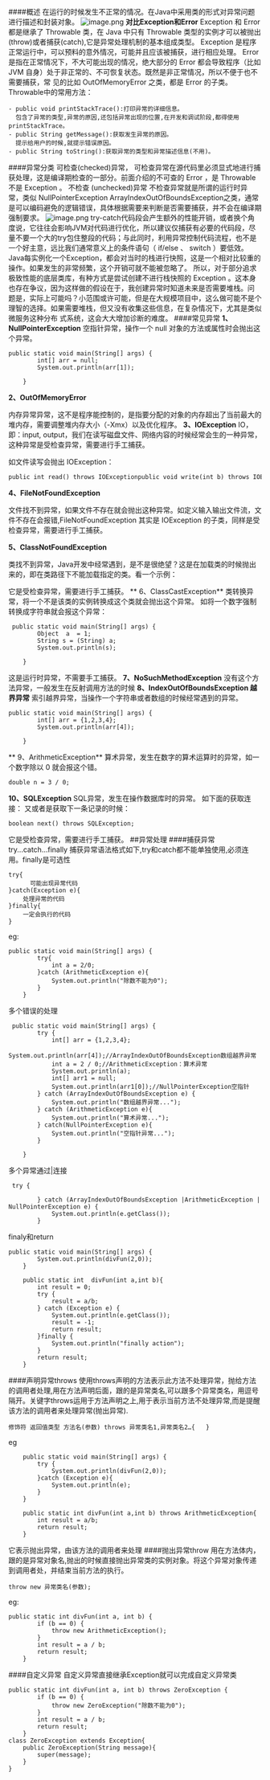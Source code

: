 ####概述
在运行的时候发生不正常的情况。在Java中采用类的形式对异常问题进行描述和封装对象。
![image.png](https://upload-images.jianshu.io/upload_images/143845-d03a7e96529a9be6.png?imageMogr2/auto-orient/strip%7CimageView2/2/w/1240)
**对比Exception和Error**
Exception 和 Error 都是继承了 Throwable 类，在 Java 中只有 Throwable 类型的实例才可以被抛出(throw)或者捕获(catch),它是异常处理机制的基本组成类型。
 Exception 是程序正常运行中，可以预料的意外情况，可能并且应该被捕获，进行相应处理。
Error 是指在正常情况下，不大可能出现的情况，绝大部分的 Error 都会导致程序（比如 JVM 自身）处于非正常的、不可恢复状态。既然是非正常情况，所以不便于也不需要捕获，常 见的比如 OutOfMemoryError 之类，都是 Error 的子类。
Throwable中的常用方法：
```
- public void printStackTrace():打印异常的详细信息。
  包含了异常的类型,异常的原因,还包括异常出现的位置,在开发和调试阶段,都得使用printStackTrace。
- public String getMessage():获取发生异常的原因。
  提示给用户的时候,就提示错误原因。
- public String toString():获取异常的类型和异常描述信息(不用)。
```
####异常分类
 可检查(checked)异常，
可检查异常在源代码里必须显式地进行捕获处理，这是编译期检查的一部分。前面介绍的不可查的 Error ，是 Throwable 不是 Exception 。
不检查 (unchecked)异常
不检查异常就是所谓的运行时异常，类似 NullPointerException ArrayIndexOutOfBoundsException之类，通常是可以编码避免的逻辑错误，具体根据需要来判断是否需要捕获，并不会在编译期强制要求。
![image.png](https://upload-images.jianshu.io/upload_images/143845-168298433c5b4693.png?imageMogr2/auto-orient/strip%7CimageView2/2/w/1240)
try-catch代码段会产生额外的性能开销，或者换个角度说，它往往会影响JVM对代码进行优化，所以建议仅捕获有必要的代码段，尽量不要一个大的try包住整段的代码；与此同时，利用异常控制代码流程，也不是一个好主意，远比我们通常意义上的条件语句（ if/else 、 switch ）要低效。
 Java每实例化一个Exception，都会对当时的栈进行快照，这是一个相对比较重的操作。如果发生的非常频繁，这个开销可就不能被忽略了。
所以，对于部分追求极致性能的底层类库，有种方式是尝试创建不进行栈快照的 Exception 。这本身也存在争议，因为这样做的假设在于，我创建异常时知道未来是否需要堆栈。问 题是，实际上可能吗？小范围或许可能，但是在大规模项目中，这么做可能不是个理智的选择。如果需要堆栈，但又没有收集这些信息，在复杂情况下，尤其是类似微服务这种分布 式系统，这会大大增加诊断的难度。
####常见异常
**1、NullPointerException**
空指针异常，操作一个 null 对象的方法或属性时会抛出这个异常。
```
public static void main(String[] args) {
        int[] arr = null;
        System.out.println(arr[1]);

    }
```
**2、OutOfMemoryError**

内存异常异常，这不是程序能控制的，是指要分配的对象的内存超出了当前最大的堆内存，需要调整堆内存大小（-Xmx）以及优化程序。
**3、IOException**
IO，即：input, output，我们在读写磁盘文件、网络内容的时候经常会生的一种异常，这种异常是受检查异常，需要进行手工捕获。

如文件读写会抛出 IOException：

```
public int read() throws IOExceptionpublic void write(int b) throws IOException
```

**4、FileNotFoundException**

文件找不到异常，如果文件不存在就会抛出这种异常。如定义输入输出文件流，文件不存在会报错,FileNotFoundException 其实是 IOException 的子类，同样是受检查异常，需要进行手工捕获。

**5、ClassNotFoundException**

类找不到异常，Java开发中经常遇到，是不是很绝望？这是在加载类的时候抛出来的，即在类路径下不能加载指定的类。看一个示例：


它是受检查异常，需要进行手工捕获。
** 6、ClassCastException**
类转换异常，将一个不是该类的实例转换成这个类就会抛出这个异常。
如将一个数字强制转换成字符串就会报这个异常：
```
 public static void main(String[] args) {
        Object  a  = 1;
        String s = (String) a;
        System.out.println(s);

    }
```
这是运行时异常，不需要手工捕获。
**7、NoSuchMethodException**
没有这个方法异常，一般发生在反射调用方法的时候
**8、IndexOutOfBoundsException 越界异常**
索引越界异常，当操作一个字符串或者数组的时候经常遇到的异常。
```
public static void main(String[] args) {
        int[] arr = {1,2,3,4};
        System.out.println(arr[4]);

    }
```
** 9、ArithmeticException**
算术异常，发生在数字的算术运算时的异常，如一个数字除以 0 就会报这个错。
```
double n = 3 / 0;
```
**10、SQLException**
SQL异常，发生在操作数据库时的异常。
如下面的获取连接：
又或者是获取下一条记录的时候：
```
boolean next() throws SQLException;
```
它是受检查异常，需要进行手工捕获。
##异常处理
####捕获异常try...catch...finally
捕获异常语法格式如下,try和catch都不能单独使用,必须连用。finally是可选性
```
try{
      可能出现异常代码
}catch(Exception e){
    处理异常的代码
}finally{
    一定会执行的代码
}
```
eg:
```
public static void main(String[] args) {
        try{
            int a = 2/0;
        }catch (ArithmeticException e){
            System.out.println("除数不能为0");
        }
    }
```
多个错误的处理
```
 public static void main(String[] args) {
        try {
            int[] arr = {1,2,3,4};
            System.out.println(arr[4]);//ArrayIndexOutOfBoundsException数组越界异常
            int a = 2 / 0;//ArithmeticException：算术异常
            System.out.println(a);
            int[] arr1 = null;
            System.out.println(arr1[0]);//NullPointerException空指针
        } catch (ArrayIndexOutOfBoundsException e) {
            System.out.println("数组越界异常...");
        } catch (ArithmeticException e){
            System.out.println("算术异常...");
        } catch(NullPointerException e){
            System.out.println("空指针异常...");
        }

    }
```
多个异常通过|连接
```
 try {
          
        } catch (ArrayIndexOutOfBoundsException |ArithmeticException | NullPointerException e) {
            System.out.println(e.getClass());
        }
```
finaly和return
```
public static void main(String[] args) {
        System.out.println(divFun(2,0));
    }

    public static int  divFun(int a,int b){
        int result = 0;
        try {
            result = a/b;
        } catch (Exception e) {
            System.out.println(e.getClass());
            result = -1;
            return result;
        }finally {
            System.out.println("finally action");
        }
        return result;
    }
```
####声明异常throws
使用throws声明的方法表示此方法不处理异常，抛给方法的调用者处理,用在方法声明后面，跟的是异常类名,可以跟多个异常类名，用逗号隔开。关键字throws运用于方法声明之上,用于表示当前方法不处理异常,而是提醒该方法的调用者来处理异常(抛出异常).
```
修饰符 返回值类型 方法名(参数) throws 异常类名1,异常类名2…{   }	
```
eg
```
    public static void main(String[] args) {
        try {
            System.out.println(divFun(2,0));
        }catch (Exception e){
            System.out.println(e);
        }
    }

    public static int divFun(int a,int b) throws ArithmeticException{
        int result = a/b;
        return result;
    }
```
它表示抛出异常，由该方法的调用者来处理
####抛出异常throw
用在方法体内，跟的是异常对象名,抛出的时候直接抛出异常类的实例对象。将这个异常对象传递到调用者处，并结束当前方法的执行。
```
throw new 异常类名(参数);
```
eg:
```
public static int divFun(int a, int b) {
        if (b == 0) {
            throw new ArithmeticException();
        }
        int result = a / b;
        return result;
    }
```
####自定义异常
自定义异常直接继承Exception就可以完成自定义异常类
```
public static int divFun(int a, int b) throws ZeroException {
        if (b == 0) {
            throw new ZeroException("除数不能为0");
        }
        int result = a / b;
        return result;
    }
class ZeroException extends Exception{
    public ZeroException(String message){
        super(message);
    }
}
```


